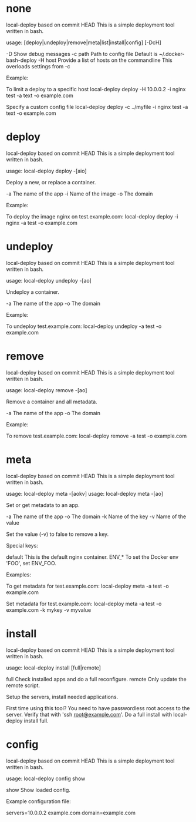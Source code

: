 

# none

local-deploy based on commit HEAD
This is a simple deployment tool written in bash.

usage:      [deploy|undeploy|remove|meta|list|install|config] [-DcH]

  -D        Show debug messages
  -c path   Path to config file
            Default is ~/.docker-bash-deploy
  -H host   Provide a list of hosts on the commandline
            This overloads settings from -c

Example:

To limit a deploy to a specific host
local-deploy deploy -H 10.0.0.2 -i nginx test -a text -o example.com

Specify a custom config file
local-deploy deploy -c ../myfile -i nginx test -a text -o example.com


# deploy

local-deploy based on commit HEAD
This is a simple deployment tool written in bash.

usage:    local-deploy deploy -[aio]

Deploy a new, or replace a container.

  -a      The name of the app
  -i      Name of the image
  -o      The domain

Example:

To deploy the image nginx on test.example.com:
local-deploy deploy -i nginx -a test -o example.com


# undeploy

local-deploy based on commit HEAD
This is a simple deployment tool written in bash.

usage:    local-deploy undeploy -[ao]

Undeploy a container.

  -a      The name of the app
  -o      The domain

Example:

To undeploy test.example.com:
local-deploy undeploy -a test -o example.com


# remove

local-deploy based on commit HEAD
This is a simple deployment tool written in bash.

usage:    local-deploy remove -[ao]

Remove a container and all metadata.

  -a      The name of the app
  -o      The domain

Example:

To remove test.example.com:
local-deploy remove -a test -o example.com


# meta

local-deploy based on commit HEAD
This is a simple deployment tool written in bash.

usage:    local-deploy meta -[aokv]
usage:    local-deploy meta -[ao]

Set or get metadata to an app.

  -a      The name of the app
  -o      The domain
  -k      Name of the key
  -v      Name of the value

Set the value (-v) to false to remove a key.

Special keys:

  default      This is the default nginx container.
  ENV_*        To set the Docker env 'FOO', set ENV_FOO.

Examples:

To get metadata for test.example.com:
local-deploy meta -a test -o example.com

Set metadata for test.example.com:
local-deploy meta -a test -o example.com -k mykey -v myvalue


# install

local-deploy based on commit HEAD
This is a simple deployment tool written in bash.

usage:    local-deploy install [full|remote]

  full      Check installed apps and do a full reconfigure.
  remote    Only update the remote script.

Setup the servers, install needed applications.

First time using this tool? You need to have passwordless root
access to the server. Verify that with 'ssh root@example.com'.
Do a full install with local-deploy install full.


# config

local-deploy based on commit HEAD
This is a simple deployment tool written in bash.

usage:    local-deploy config show

  show      Show loaded config.

Example configuration file:

  servers=10.0.0.2 example.com
  domain=example.com
